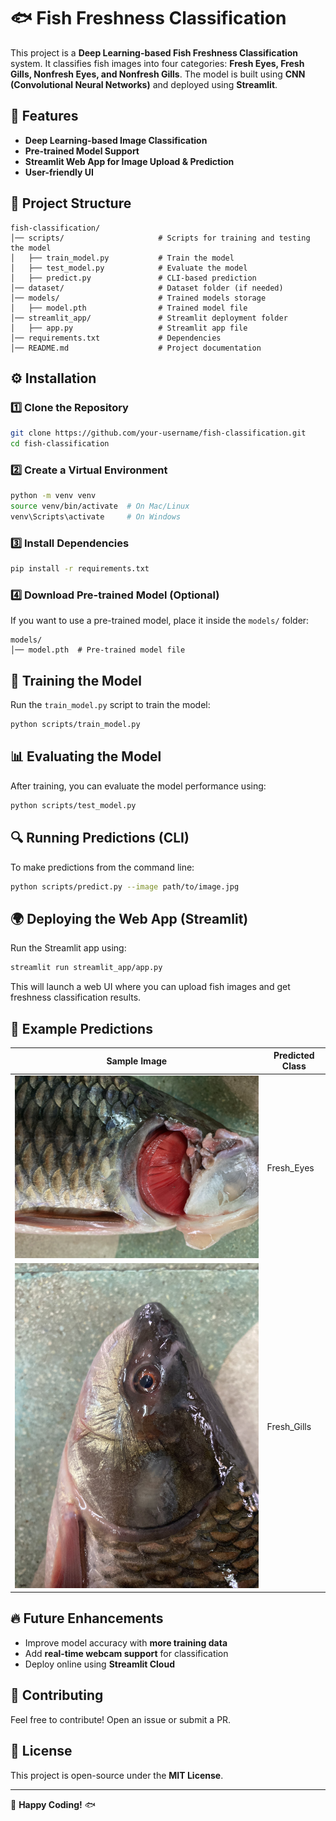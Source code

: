 # 🐟 Fish Freshness Classification

This project is a **Deep Learning-based Fish Freshness Classification** system. It classifies fish images into four categories: **Fresh Eyes, Fresh Gills, Nonfresh Eyes, and Nonfresh Gills**. The model is built using **CNN (Convolutional Neural Networks)** and deployed using **Streamlit**.

## 📌 Features
- **Deep Learning-based Image Classification**
- **Pre-trained Model Support**
- **Streamlit Web App for Image Upload & Prediction**
- **User-friendly UI**

## 📂 Project Structure
```
fish-classification/
│── scripts/                     # Scripts for training and testing the model
│   ├── train_model.py           # Train the model
│   ├── test_model.py            # Evaluate the model
│   ├── predict.py               # CLI-based prediction
│── dataset/                     # Dataset folder (if needed)
│── models/                      # Trained models storage
│   ├── model.pth                # Trained model file
│── streamlit_app/               # Streamlit deployment folder
│   ├── app.py                   # Streamlit app file
│── requirements.txt             # Dependencies
│── README.md                    # Project documentation
```

## ⚙️ Installation
### 1️⃣ Clone the Repository
```bash
git clone https://github.com/your-username/fish-classification.git
cd fish-classification
```

### 2️⃣ Create a Virtual Environment
```bash
python -m venv venv
source venv/bin/activate  # On Mac/Linux
venv\Scripts\activate     # On Windows
```

### 3️⃣ Install Dependencies
```bash
pip install -r requirements.txt
```

### 4️⃣ Download Pre-trained Model (Optional)
If you want to use a pre-trained model, place it inside the `models/` folder:
```
models/
│── model.pth  # Pre-trained model file
```

## 🚀 Training the Model
Run the `train_model.py` script to train the model:
```bash
python scripts/train_model.py
```

## 📊 Evaluating the Model
After training, you can evaluate the model performance using:
```bash
python scripts/test_model.py
```

## 🔍 Running Predictions (CLI)
To make predictions from the command line:
```bash
python scripts/predict.py --image path/to/image.jpg
```

## 🌍 Deploying the Web App (Streamlit)
Run the Streamlit app using:
```bash
streamlit run streamlit_app/app.py
```
This will launch a web UI where you can upload fish images and get freshness classification results.

## 📌 Example Predictions
| Sample Image | Predicted Class |
|-------------|----------------|
| ![Fresh Eyes](https://github.com/developer-jashuva/Fish-Freshness-Classification/blob/main/fresh_Gills.JPG) | Fresh_Eyes |
| ![Fresh Gills](https://github.com/developer-jashuva/Fish-Freshness-Classification/blob/main/fresh_eyes.JPG) | Fresh_Gills |

## 🔥 Future Enhancements
- Improve model accuracy with **more training data**
- Add **real-time webcam support** for classification
- Deploy online using **Streamlit Cloud**

## 🤝 Contributing
Feel free to contribute! Open an issue or submit a PR.

## 📜 License
This project is open-source under the **MIT License**.

---

🚀 **Happy Coding!** 🐟

